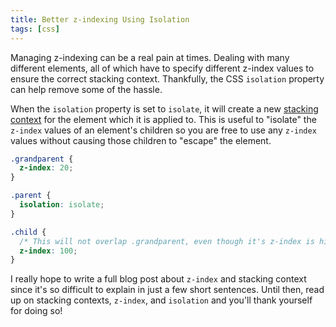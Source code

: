 ```yaml
---
title: Better z-indexing Using Isolation
tags: [css]
---
```


Managing z-indexing can be a real pain at times. Dealing with many
different elements, all of which have to specify different z-index values
to ensure the correct stacking context. Thankfully, the CSS `isolation`
property can help remove some of the hassle.

When the `isolation` property is set to `isolate`, it will create a new
[stacking context](https://developer.mozilla.org/en-US/docs/Glossary/Stacking_context)
for the element which it is applied to. This is useful to "isolate" the
`z-index` values of an element's children so you are free to use any
`z-index` values without causing those children to "escape" the element.

```css showLineNumbers {6}
.grandparent {
  z-index: 20;
}

.parent {
  isolation: isolate;
}

.child {
  /* This will not overlap .grandparent, even though it's z-index is higher */
  z-index: 100;
}
```

I really hope to write a full blog post about `z-index` and stacking
context since it's so difficult to explain in just a few short sentences.
Until then, read up on stacking contexts, `z-index`, and `isolation` and
you'll thank yourself for doing so!
